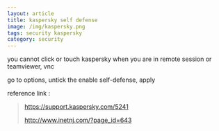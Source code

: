 ```yaml
---
layout: article
title: kaspersky self defense
image: /img/kaspersky.png
tags: security kaspersky
category: security
---
```


you cannot click or touch kaspersky when you are in remote session or teamviewer, vnc

go to options, untick the enable self-defense, apply

  reference link :

> <https://support.kaspersky.com/5241>
>
> <http://www.inetnj.com/?page_id=643>
